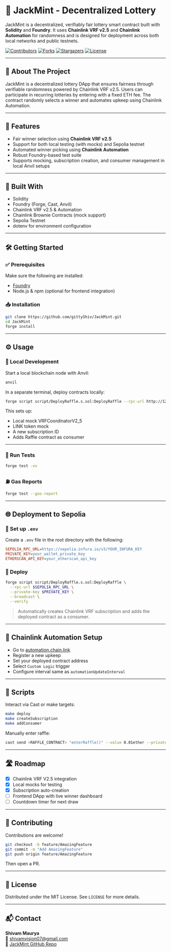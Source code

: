 # 🎰 JackMint - Decentralized Lottery

JackMint is a decentralized, verifiably fair lottery smart contract built with **Solidity** and **Foundry**. It uses **Chainlink VRF v2.5** and **Chainlink Automation** for randomness and is designed for deployment across both local networks and public testnets.

[![Contributors](https://img.shields.io/github/contributors/gittyShiv/JackMint.svg?style=for-the-badge)](https://github.com/gittyShiv/JackMint/graphs/contributors)
[![Forks](https://img.shields.io/github/forks/gittyShiv/JackMint.svg?style=for-the-badge)](https://github.com/gittyShiv/JackMint/network/members)
[![Stargazers](https://img.shields.io/github/stars/gittyShiv/JackMint.svg?style=for-the-badge)](https://github.com/gittyShiv/JackMint/stargazers)
[![License](https://img.shields.io/github/license/gittyShiv/JackMint.svg?style=for-the-badge)](https://github.com/gittyShiv/JackMint/blob/main/LICENSE)

---

## 📖 About The Project

JackMint is a decentralized lottery DApp that ensures fairness through verifiable randomness powered by Chainlink VRF v2.5. Users can participate in recurring lotteries by entering with a fixed ETH fee. The contract randomly selects a winner and automates upkeep using Chainlink Automation.

---

## 🎯 Features

- Fair winner selection using **Chainlink VRF v2.5**
- Support for both local testing (with mocks) and Sepolia testnet
- Automated winner picking using **Chainlink Automation**
- Robust Foundry-based test suite
- Supports mocking, subscription creation, and consumer management in local Anvil setups

---

## 🧰 Built With

- Solidity  
- Foundry (Forge, Cast, Anvil)  
- Chainlink VRF v2.5 & Automation  
- Chainlink Brownie Contracts (mock support)  
- Sepolia Testnet  
- dotenv for environment configuration

---

## 🛠️ Getting Started

### ✅ Prerequisites

Make sure the following are installed:

- [Foundry](https://book.getfoundry.sh/getting-started/installation)
- Node.js & npm (optional for frontend integration)

### 📥 Installation

```bash
git clone https://github.com/gittyShiv/JackMint.git
cd JackMint
forge install
```

---

## ⚙️ Usage

### 🔁 Local Development

Start a local blockchain node with Anvil:

```bash
anvil
```

In a separate terminal, deploy contracts locally:

```bash
forge script script/DeployRaffle.s.sol:DeployRaffle --rpc-url http://127.0.0.1:8545 --broadcast --private-key <PRIVATE_KEY>
```

This sets up:
- Local mock VRFCoordinatorV2_5
- LINK token mock
- A new subscription ID
- Adds Raffle contract as consumer

---

### 🧪 Run Tests

```bash
forge test -vv
```

### ⛽ Gas Reports

```bash
forge test --gas-report
```

---

## 🌐 Deployment to Sepolia

### 🔐 Set up `.env`

Create a `.env` file in the root directory with the following:

```ini
SEPOLIA_RPC_URL=https://sepolia.infura.io/v3/YOUR_INFURA_KEY
PRIVATE_KEY=your_wallet_private_key
ETHERSCAN_API_KEY=your_etherscan_api_key
```

### 🚀 Deploy

```bash
forge script script/DeployRaffle.s.sol:DeployRaffle \
  --rpc-url $SEPOLIA_RPC_URL \
  --private-key $PRIVATE_KEY \
  --broadcast \
  --verify
```

> Automatically creates Chainlink VRF subscription and adds the deployed contract as a consumer.

---

## 🔁 Chainlink Automation Setup

- Go to [automation.chain.link](https://automation.chain.link/)
- Register a new upkeep
- Set your deployed contract address
- Select `Custom Logic` trigger
- Configure interval same as `automationUpdateInterval`

---

## 🧰 Scripts

Interact via Cast or make targets:

```bash
make deploy
make createSubscription
make addConsumer
```

Manually enter raffle:

```bash
cast send <RAFFLE_CONTRACT> "enterRaffle()" --value 0.01ether --private-key $PRIVATE_KEY --rpc-url $SEPOLIA_RPC_URL
```

---

## 🛣️ Roadmap

- [x] Chainlink VRF V2.5 integration  
- [x] Local mocks for testing  
- [x] Subscription auto-creation  
- [ ] Frontend DApp with live winner dashboard  
- [ ] Countdown timer for next draw  

---

## 🤝 Contributing

Contributions are welcome!

```bash
git checkout -b feature/AmazingFeature
git commit -m "Add AmazingFeature"
git push origin feature/AmazingFeature
```

Then open a PR.

---

## 📄 License

Distributed under the MIT License. See `LICENSE` for more details.

---

## 📬 Contact

**Shivam Maurya**  
📧 shivamvision07@gmail.com  
🔗 [JackMint GitHub Repo](https://github.com/gittyShiv/JackMint)
